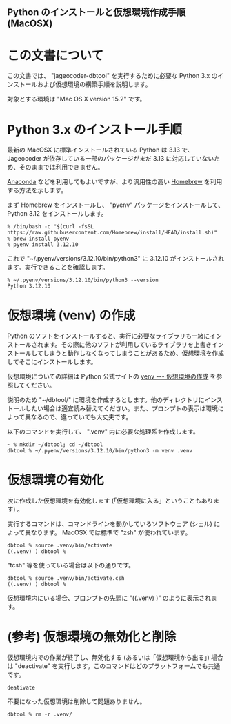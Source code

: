 Python のインストールと仮想環境作成手順 (MacOSX)
------------------------------------------------

# この文書について

この文書では、 "jageocoder-dbtool" を実行するために必要な Python 3.x のインストールおよび仮想環境の構築手順を説明します。

対象とする環境は "Mac OS X version 15.2" です。

# Python 3.x のインストール手順

最新の MacOSX に標準インストールされている Python は 3.13 で、 Jageocoder が依存している一部のパッケージがまだ 3.13 に対応していないため、そのままでは利用できません。

[Anaconda](https://www.anaconda.com/docs/getting-started/anaconda/) などを利用してもよいですが、より汎用性の高い [Homebrew](https://brew.sh/ja/) を利用する方法を示します。

まず Homebrew をインストールし、 "pyenv" パッケージをインストールして、 Python 3.12 をインストールします。

```
% /bin/bash -c "$(curl -fsSL https://raw.githubusercontent.com/Homebrew/install/HEAD/install.sh)"
% brew install pyenv
% pyenv install 3.12.10
```

これで "~/.pyenv/versions/3.12.10/bin/python3" に 3.12.10 がインストールされます。実行できることを確認します。

```
% ~/.pyenv/versions/3.12.10/bin/python3 --version
Python 3.12.10
```

# 仮想環境 (venv) の作成

Python のソフトをインストールすると、実行に必要なライブラリも一緒にインストールされます。その際に他のソフトが利用しているライブラリを上書きインストールしてしまうと動作しなくなってしまうことがあるため、仮想環境を作成してそこにインストールします。

仮想環境についての詳細は Python 公式サイトの [venv --- 仮想環境の作成](https://docs.python.org/ja/3.10/library/venv.html) を参照してください。

説明のため "~/dbtool/" に環境を作成するとします。他のディレクトリにインストールしたい場合は適宜読み替えてください。また、プロンプトの表示は環境によって異なるので、違っていても大丈夫です。

以下のコマンドを実行して、 ".venv" 内に必要な処理系を作成します。
```
~ % mkdir ~/dbtool; cd ~/dbtool
dbtool % ~/.pyenv/versions/3.12.10/bin/python3 -m venv .venv
```

# 仮想環境の有効化

次に作成した仮想環境を有効化します (「仮想環境に入る」ということもあります) 。

実行するコマンドは、コマンドラインを動かしているソフトウェア (シェル) によって異なります。
MacOSX では標準で "zsh" が使われています。

```
dbtool % source .venv/bin/activate
((.venv) ) dbtool %
```

"tcsh" 等を使っている場合は以下の通りです。
```
dbtool % source .venv/bin/activate.csh
((.venv) ) dbtool %
```

仮想環境内にいる場合、プロンプトの先頭に "((.venv) )" のように表示されます。

# (参考) 仮想環境の無効化と削除

仮想環境内での作業が終了し、無効化する (あるいは「仮想環境から出る」) 場合は "deactivate" を実行します。このコマンドはどのプラットフォームでも共通です。

```
deativate
```

不要になった仮想環境は削除して問題ありません。

```
dbtool % rm -r .venv/
```
